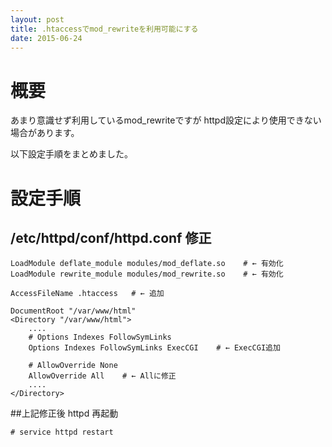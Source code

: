 ```yaml
---
layout: post
title: .htaccessでmod_rewriteを利用可能にする
date: 2015-06-24
---
```


# 概要
あまり意識せず利用しているmod_rewriteですが
httpd設定により使用できない場合があります。



以下設定手順をまとめました。

# 設定手順

## /etc/httpd/conf/httpd.conf 修正


```
LoadModule deflate_module modules/mod_deflate.so    # ← 有効化
LoadModule rewrite_module modules/mod_rewrite.so    # ← 有効化

AccessFileName .htaccess   # ← 追加

DocumentRoot "/var/www/html"
<Directory "/var/www/html">
    ....
    # Options Indexes FollowSymLinks
    Options Indexes FollowSymLinks ExecCGI    # ← ExecCGI追加

    # AllowOverride None
    AllowOverride All    # ← Allに修正
    ....
</Directory>
```

##上記修正後 httpd 再起動

```
# service httpd restart
```
